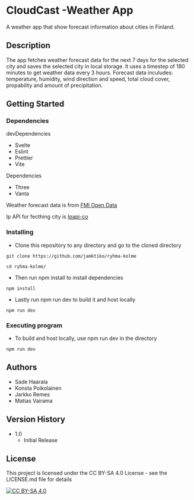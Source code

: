 # CloudCast -Weather App

A weather app that show forecast information about cities in Finland.

## Description

The app fetches weather forecast data for the next 7 days for the selected city and saves the selected city in local storage. It uses a timestep of 180 minutes to get weather data every 3 hours. Forecast data inculudes: temperature, humidity, wind direction and speed, total cloud cover, propability and amount of precipitation.

## Getting Started

### Dependencies

devDependencies

- Svelte
- Eslint
- Prettier
- Vite

Dependencies

- Three
- Vanta

Weather forecast data is from [FMI Open Data](https://en.ilmatieteenlaitos.fi/open-data)

Ip API for fecthing city is [Ipapi-co](https://github.com/ipapi-co/)

### Installing

- Clone this repository to any directory and go to the cloned directory

```
git clone https://github.com/jamktiko/ryhma-kolme

cd ryhma-kolme/
```

- Then run npm install to install dependencies

```
npm install
```

- Lastly run npm run dev to build it and host locally

```
npm run dev
```

### Executing program

- To build and host locally, use npm run dev in the directory

```
npm run dev
```

## Authors

- Sade Haarala
- Konsta Poikolainen
- Jarkko Remes
- Matias Vairama

## Version History

- 1.0
  - Initial Release

## License

This project is licensed under the CC BY-SA 4.0 License - see the LICENSE.md file for details

[![CC BY-SA 4.0][cc-by-sa-image]][cc-by-sa]

[cc-by-sa]: http://creativecommons.org/licenses/by-sa/4.0/
[cc-by-sa-image]: https://licensebuttons.net/l/by-sa/4.0/88x31.png
